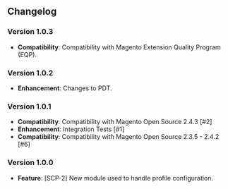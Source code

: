 ## Changelog

### Version 1.0.3
- **Compatibility**: Compatibility with Magento Extension Quality Program (EQP).

### Version 1.0.2
- **Enhancement**: Changes to PDT.

### Version 1.0.1
- **Compatibility**: Compatibility with Magento Open Source 2.4.3 [#2]
- **Enhancement**: Integration Tests [#1]
- **Compatibility**: Compatibility with Magento Open Source 2.3.5 - 2.4.2 [#6]

### Version 1.0.0
- **Feature**: [SCP-2] New module used to handle profile configuration.
